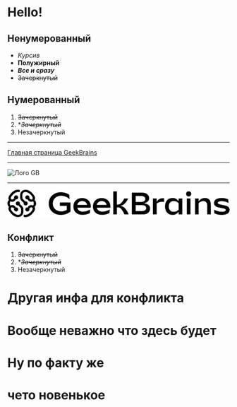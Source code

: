# Hello! #
## Ненумерованный ##
 * *Курсив*
 * **Полужирный**
 * ***Все и сразу***
 * ~~Зачеркнутый~~
 ## Нумерованный ##
 1. ~~Зачеркнутый~~
 2. **~~Зачеркнутый~~*
 3. Незачеркнутый
- - - 
[Главная страница GeekBrains](https://gb.ru/)
- - -
![Лого GB](https://upload.wikimedia.org/wikipedia/ru/thumb/4/48/Geekbrains_logo.svg/2560px-Geekbrains_logo.svg.png)
- - -
![Локальный файл](/Logo.png)

## Конфликт
 1. ~~Зачеркнутый~~
 2. **~~Зачеркнутый~~*
 3. Незачеркнутый



# Другая инфа для конфликта
# Вообще неважно что здесь будет
# Ну по факту же

# чето новенькое